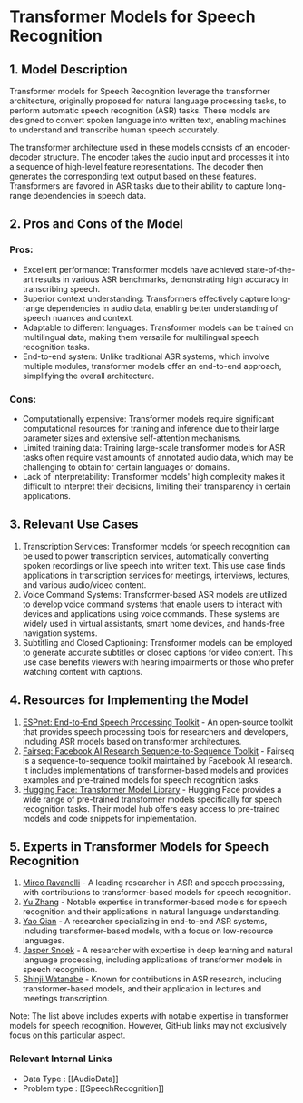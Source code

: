 # Transformer Models for Speech Recognition

## 1. Model Description
Transformer models for Speech Recognition leverage the transformer architecture, originally proposed for natural language processing tasks, to perform automatic speech recognition (ASR) tasks. These models are designed to convert spoken language into written text, enabling machines to understand and transcribe human speech accurately.

The transformer architecture used in these models consists of an encoder-decoder structure. The encoder takes the audio input and processes it into a sequence of high-level feature representations. The decoder then generates the corresponding text output based on these features. Transformers are favored in ASR tasks due to their ability to capture long-range dependencies in speech data.

## 2. Pros and Cons of the Model

### Pros:
- Excellent performance: Transformer models have achieved state-of-the-art results in various ASR benchmarks, demonstrating high accuracy in transcribing speech.
- Superior context understanding: Transformers effectively capture long-range dependencies in audio data, enabling better understanding of speech nuances and context.
- Adaptable to different languages: Transformer models can be trained on multilingual data, making them versatile for multilingual speech recognition tasks.
- End-to-end system: Unlike traditional ASR systems, which involve multiple modules, transformer models offer an end-to-end approach, simplifying the overall architecture.

### Cons:
- Computationally expensive: Transformer models require significant computational resources for training and inference due to their large parameter sizes and extensive self-attention mechanisms.
- Limited training data: Training large-scale transformer models for ASR tasks often require vast amounts of annotated audio data, which may be challenging to obtain for certain languages or domains.
- Lack of interpretability: Transformer models' high complexity makes it difficult to interpret their decisions, limiting their transparency in certain applications.

## 3. Relevant Use Cases

1. Transcription Services: Transformer models for speech recognition can be used to power transcription services, automatically converting spoken recordings or live speech into written text. This use case finds applications in transcription services for meetings, interviews, lectures, and various audio/video content.
2. Voice Command Systems: Transformer-based ASR models are utilized to develop voice command systems that enable users to interact with devices and applications using voice commands. These systems are widely used in virtual assistants, smart home devices, and hands-free navigation systems.
3. Subtitling and Closed Captioning: Transformer models can be employed to generate accurate subtitles or closed captions for video content. This use case benefits viewers with hearing impairments or those who prefer watching content with captions.

## 4. Resources for Implementing the Model

1. [ESPnet: End-to-End Speech Processing Toolkit](https://github.com/espnet/espnet) - An open-source toolkit that provides speech processing tools for researchers and developers, including ASR models based on transformer architectures.
2. [Fairseq: Facebook AI Research Sequence-to-Sequence Toolkit](https://fairseq.readthedocs.io/en/latest/) - Fairseq is a sequence-to-sequence toolkit maintained by Facebook AI research. It includes implementations of transformer-based models and provides examples and pre-trained models for speech recognition tasks.
3. [Hugging Face: Transformer Model Library](https://huggingface.co/models?pipeline_tag=speech-recognition) - Hugging Face provides a wide range of pre-trained transformer models specifically for speech recognition tasks. Their model hub offers easy access to pre-trained models and code snippets for implementation.

## 5. Experts in Transformer Models for Speech Recognition

1. [Mirco Ravanelli](https://github.com/mravanelli) - A leading researcher in ASR and speech processing, with contributions to transformer-based models for speech recognition.
2. [Yu Zhang](https://github.com/yzhangcs) - Notable expertise in transformer-based models for speech recognition and their applications in natural language understanding.
3. [Yao Qian](https://github.com/YaoQ) - A researcher specializing in end-to-end ASR systems, including transformer-based models, with a focus on low-resource languages.
4. [Jasper Snoek](https://github.com/jsnoek) - A researcher with expertise in deep learning and natural language processing, including applications of transformer models in speech recognition.
5. [Shinji Watanabe](https://github.com/hirofumi0810) - Known for contributions in ASR research, including transformer-based models, and their application in lectures and meetings transcription.

Note: The list above includes experts with notable expertise in transformer models for speech recognition. However, GitHub links may not exclusively focus on this particular aspect.


 ### Relevant Internal Links
- Data Type : [[AudioData]]
- Problem type : [[SpeechRecognition]]
